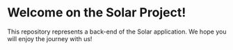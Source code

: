 # Welcome on the Solar Project!
This repository represents a back-end of the Solar application.
We hope you will enjoy the journey with us!
